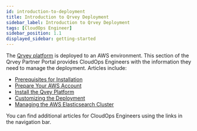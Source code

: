```yaml
---
id: introduction-to-deployment
title: Introduction to Qrvey Deployment
sidebar_label: Introduction to Qrvey Deployment
tags: [CloudOps Engineer]
sidebar_position: 1.1
displayed_sidebar: getting-started
---
```


The [Qrvey platform](../getting-started/intro-to-qrvey.md) is deployed to an AWS environment. This section of the Qrvey Partner Portal provides CloudOps Engineers with the information they need to manage the deployment. Articles include:

* [Prerequisites for Installation](prerequisites-for-installation.md)
* [Prepare Your AWS Account](preparing-AWS-account.md)
* [Install the Qvey Platform](./04-Installation/initial-installation.md)
* [Customizing the Deployment](customizing-qrvey-deployment.md)
* [Managing the AWS Elasticsearch Cluster](./06-Management/manage-aws-elasticsearch.md)

You can find additional articles for CloudOps Engineers using the links in the navigation bar. 